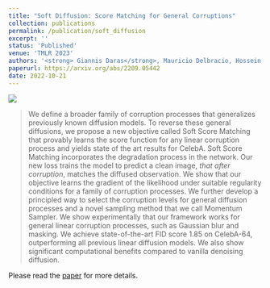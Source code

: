 ```yaml
---
title: "Soft Diffusion: Score Matching for General Corruptions"
collection: publications
permalink: /publication/soft_diffusion
excerpt: ''
status: 'Published'
venue: 'TMLR 2023'
authors: '<strong> Giannis Daras</strong>, Mauricio Delbracio, Hossein Talebi, Alexandros G. Dimakis, Peyman Milanfar'
paperurl: https://arxiv.org/abs/2209.05442
date: 2022-10-21
---
```


![](../images/soft_diffusion.png)


> We define a broader family of corruption processes that generalizes previously known diffusion models. To reverse these general diffusions, we propose a new objective called Soft Score Matching that provably learns the score function for any linear corruption process and yields state of the art results for CelebA. Soft Score Matching incorporates the degradation process in the network. Our new loss trains the model to predict a clean image, *that after corruption*, matches the diffused observation. We show that our objective learns the gradient of the likelihood under suitable regularity conditions for a family of corruption processes. We further develop a principled way to select the corruption levels for general diffusion processes and a novel sampling method that we call Momentum Sampler. We show experimentally that our framework works for general linear corruption processes, such as Gaussian blur and masking. We achieve state-of-the-art FID score 1.85 on CelebA-64, outperforming all previous linear diffusion models. We also show significant computational benefits compared to vanilla denoising diffusion.



Please read the [paper](https://arxiv.org/abs/2209.05442) for more details.

